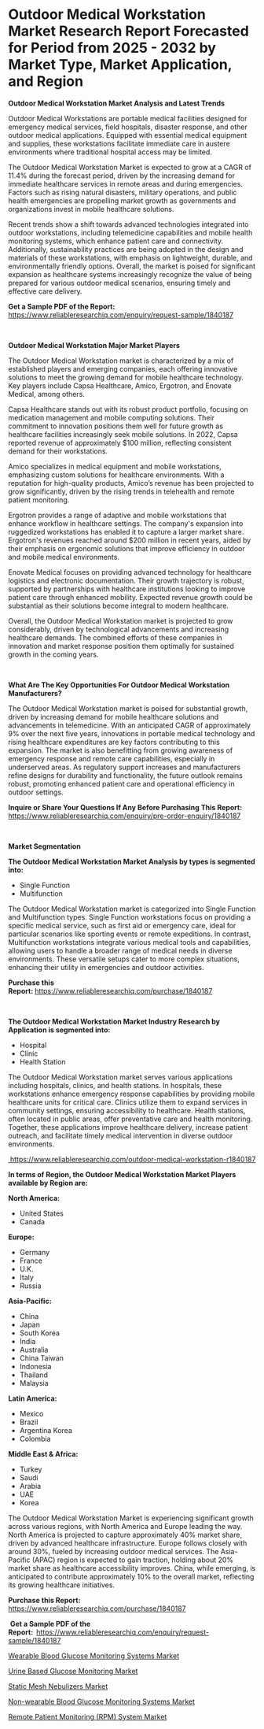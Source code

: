<p><h1>Outdoor Medical Workstation Market Research Report Forecasted for Period from 2025 -  2032 by Market Type, Market Application, and Region</h1></p><p><strong>Outdoor Medical Workstation Market Analysis and Latest Trends</strong></p>
<p><p>Outdoor Medical Workstations are portable medical facilities designed for emergency medical services, field hospitals, disaster response, and other outdoor medical applications. Equipped with essential medical equipment and supplies, these workstations facilitate immediate care in austere environments where traditional hospital access may be limited.</p><p>The Outdoor Medical Workstation Market is expected to grow at a CAGR of 11.4% during the forecast period, driven by the increasing demand for immediate healthcare services in remote areas and during emergencies. Factors such as rising natural disasters, military operations, and public health emergencies are propelling market growth as governments and organizations invest in mobile healthcare solutions. </p><p>Recent trends show a shift towards advanced technologies integrated into outdoor workstations, including telemedicine capabilities and mobile health monitoring systems, which enhance patient care and connectivity. Additionally, sustainability practices are being adopted in the design and materials of these workstations, with emphasis on lightweight, durable, and environmentally friendly options. Overall, the market is poised for significant expansion as healthcare systems increasingly recognize the value of being prepared for various outdoor medical scenarios, ensuring timely and effective care delivery.</p></p>
<p><strong>Get a Sample PDF of the Report:&nbsp;</strong> <a href="https://www.reliableresearchiq.com/enquiry/request-sample/1840187?utm_campaign=1129&utm_medium=2&utm_source=Github&utm_content=ia&utm_term=05032025&utm_id=outdoor-medical-workstation">https://www.reliableresearchiq.com/enquiry/request-sample/1840187</a></p>
<p>&nbsp;</p>
<p><strong>Outdoor Medical Workstation Major Market Players</strong></p>
<p><p>The Outdoor Medical Workstation market is characterized by a mix of established players and emerging companies, each offering innovative solutions to meet the growing demand for mobile healthcare technology. Key players include Capsa Healthcare, Amico, Ergotron, and Enovate Medical, among others.</p><p>Capsa Healthcare stands out with its robust product portfolio, focusing on medication management and mobile computing solutions. Their commitment to innovation positions them well for future growth as healthcare facilities increasingly seek mobile solutions. In 2022, Capsa reported revenue of approximately $100 million, reflecting consistent demand for their workstations.</p><p>Amico specializes in medical equipment and mobile workstations, emphasizing custom solutions for healthcare environments. With a reputation for high-quality products, Amico’s revenue has been projected to grow significantly, driven by the rising trends in telehealth and remote patient monitoring.</p><p>Ergotron provides a range of adaptive and mobile workstations that enhance workflow in healthcare settings. The company's expansion into ruggedized workstations has enabled it to capture a larger market share. Ergotron's revenues reached around $200 million in recent years, aided by their emphasis on ergonomic solutions that improve efficiency in outdoor and mobile medical environments.</p><p>Enovate Medical focuses on providing advanced technology for healthcare logistics and electronic documentation. Their growth trajectory is robust, supported by partnerships with healthcare institutions looking to improve patient care through enhanced mobility. Expected revenue growth could be substantial as their solutions become integral to modern healthcare.</p><p>Overall, the Outdoor Medical Workstation market is projected to grow considerably, driven by technological advancements and increasing healthcare demands. The combined efforts of these companies in innovation and market response position them optimally for sustained growth in the coming years.</p></p>
<p>&nbsp;</p>
<p><strong>What Are The Key Opportunities For Outdoor Medical Workstation Manufacturers?</strong></p>
<p><p>The Outdoor Medical Workstation market is poised for substantial growth, driven by increasing demand for mobile healthcare solutions and advancements in telemedicine. With an anticipated CAGR of approximately 9% over the next five years, innovations in portable medical technology and rising healthcare expenditures are key factors contributing to this expansion. The market is also benefitting from growing awareness of emergency response and remote care capabilities, especially in underserved areas. As regulatory support increases and manufacturers refine designs for durability and functionality, the future outlook remains robust, promoting enhanced patient care and operational efficiency in outdoor settings.</p></p>
<p><strong>Inquire or Share Your Questions If Any Before Purchasing This Report:</strong> <a href="https://www.reliableresearchiq.com/enquiry/pre-order-enquiry/1840187?utm_campaign=1129&utm_medium=2&utm_source=Github&utm_content=ia&utm_term=05032025&utm_id=outdoor-medical-workstation">https://www.reliableresearchiq.com/enquiry/pre-order-enquiry/1840187</a></p>
<p>&nbsp;</p>
<p><strong>Market Segmentation</strong></p>
<p><strong>The Outdoor Medical Workstation Market Analysis by types is segmented into:</strong></p>
<p><ul><li>Single Function</li><li>Multifunction</li></ul></p>
<p><p>The Outdoor Medical Workstation market is categorized into Single Function and Multifunction types. Single Function workstations focus on providing a specific medical service, such as first aid or emergency care, ideal for particular scenarios like sporting events or remote expeditions. In contrast, Multifunction workstations integrate various medical tools and capabilities, allowing users to handle a broader range of medical needs in diverse environments. These versatile setups cater to more complex situations, enhancing their utility in emergencies and outdoor activities.</p></p>
<p><strong>Purchase this Report:&nbsp;</strong><a href="https://www.reliableresearchiq.com/purchase/1840187?utm_campaign=1129&utm_medium=2&utm_source=Github&utm_content=ia&utm_term=05032025&utm_id=outdoor-medical-workstation">https://www.reliableresearchiq.com/purchase/1840187</a></p>
<p>&nbsp;</p>
<p><strong>The Outdoor Medical Workstation Market Industry Research by Application is segmented into:</strong></p>
<p><ul><li>Hospital</li><li>Clinic</li><li>Health Station</li></ul></p>
<p><p>The Outdoor Medical Workstation market serves various applications including hospitals, clinics, and health stations. In hospitals, these workstations enhance emergency response capabilities by providing mobile healthcare units for critical care. Clinics utilize them to expand services in community settings, ensuring accessibility to healthcare. Health stations, often located in public areas, offer preventative care and health monitoring. Together, these applications improve healthcare delivery, increase patient outreach, and facilitate timely medical intervention in diverse outdoor environments.</p></p>
<p><a href="https://www.reliableresearchiq.com/outdoor-medical-workstation-r1840187?utm_campaign=1129&utm_medium=2&utm_source=Github&utm_content=ia&utm_term=05032025&utm_id=outdoor-medical-workstation">&nbsp;https://www.reliableresearchiq.com/outdoor-medical-workstation-r1840187</a></p>
<p><strong>In terms of Region, the Outdoor Medical Workstation Market Players available by Region are:</strong></p>
<p>
    <p> <strong> North America: </strong>
        <ul>
            <li>United States</li>
            <li>Canada</li>
        </ul>
        </p> 
    <p> <strong> Europe: </strong>
        <ul>
            <li>Germany</li>
            <li>France</li>
            <li>U.K.</li>
            <li>Italy</li>
            <li>Russia</li>
        </ul>
        </p> 
    <p> <strong> Asia-Pacific: </strong>
        <ul>
            <li>China</li>
            <li>Japan</li>
            <li>South Korea</li>
            <li>India</li>
            <li>Australia</li>
            <li>China Taiwan</li>
            <li>Indonesia</li>
            <li>Thailand</li>
            <li>Malaysia</li>
        </ul>
        </p> 
    <p> <strong> Latin America: </strong>
        <ul>
            <li>Mexico</li>
            <li>Brazil</li>
            <li>Argentina Korea</li>
            <li>Colombia</li>
        </ul>
        </p> 
    <p> <strong> Middle East & Africa: </strong>
        <ul>
            <li>Turkey</li>
            <li>Saudi</li>
            <li>Arabia</li>
            <li>UAE</li>
            <li>Korea</li>
        </ul>
    </p>
    </p>
<p><p>The Outdoor Medical Workstation Market is experiencing significant growth across various regions, with North America and Europe leading the way. North America is projected to capture approximately 40% market share, driven by advanced healthcare infrastructure. Europe follows closely with around 30%, fueled by increasing outdoor medical services. The Asia-Pacific (APAC) region is expected to gain traction, holding about 20% market share as healthcare accessibility improves. China, while emerging, is anticipated to contribute approximately 10% to the overall market, reflecting its growing healthcare initiatives.</p></p>
<p><strong>Purchase this Report: </strong><a href="https://www.reliableresearchiq.com/purchase/1840187?utm_campaign=1129&utm_medium=2&utm_source=Github&utm_content=ia&utm_term=05032025&utm_id=outdoor-medical-workstation">https://www.reliableresearchiq.com/purchase/1840187</a></p>
<p>&nbsp;<strong>Get a Sample PDF of the Report:&nbsp;&nbsp;</strong><a href="https://www.reliableresearchiq.com/enquiry/request-sample/1840187?utm_campaign=1129&utm_medium=2&utm_source=Github&utm_content=ia&utm_term=05032025&utm_id=outdoor-medical-workstation">https://www.reliableresearchiq.com/enquiry/request-sample/1840187</a></p>
<p><strong></strong></p>
<p><p><a href="https://github.com/trenkkwasek84/Market-Research-Report-List-1/blob/main/wearable-blood-glucose-monitoring-systems-market.md?utm_campaign=1129&utm_medium=2&utm_source=Github&utm_content=ia&utm_term=05032025&utm_id=outdoor-medical-workstation">Wearable Blood Glucose Monitoring Systems Market</a></p><p><a href="https://github.com/brinnoifon/Market-Research-Report-List-1/blob/main/urine-based-glucose-monitoring-market.md?utm_campaign=1129&utm_medium=2&utm_source=Github&utm_content=ia&utm_term=05032025&utm_id=outdoor-medical-workstation">Urine Based Glucose Monitoring Market</a></p><p><a href="https://github.com/sulvantomppa/Market-Research-Report-List-1/blob/main/static-mesh-nebulizers-market.md?utm_campaign=1129&utm_medium=2&utm_source=Github&utm_content=ia&utm_term=05032025&utm_id=outdoor-medical-workstation">Static Mesh Nebulizers Market</a></p><p><a href="https://github.com/rumaskdallys2/Market-Research-Report-List-1/blob/main/non-wearable-blood-glucose-monitoring-systems-market.md?utm_campaign=1129&utm_medium=2&utm_source=Github&utm_content=ia&utm_term=05032025&utm_id=outdoor-medical-workstation">Non-wearable Blood Glucose Monitoring Systems Market</a></p><p><a href="https://github.com/rjaibiagha/Market-Research-Report-List-1/blob/main/remote-patient-monitoring-rpm-system-market.md?utm_campaign=1129&utm_medium=2&utm_source=Github&utm_content=ia&utm_term=05032025&utm_id=outdoor-medical-workstation">Remote Patient Monitoring (RPM) System Market</a></p></p>
